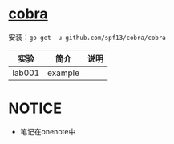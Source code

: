 # [cobra](https://github.com/spf13/cobra)
安装：`go get -u github.com/spf13/cobra/cobra`

|实验|简介|说明|
|---|---|---|
|lab001|example| |

# NOTICE
 - 笔记在onenote中
